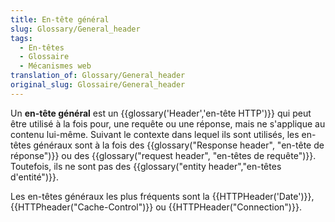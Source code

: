 ```yaml
---
title: En-tête général
slug: Glossary/General_header
tags:
  - En-têtes
  - Glossaire
  - Mécanismes web
translation_of: Glossary/General_header
original_slug: Glossaire/General_header
---
```

Un **en-tête général** est un {{glossary('Header','en-tête HTTP')}} qui peut être utilisé à la fois pour, une requête ou une réponse, mais ne s'applique au contenu lui-même. Suivant le contexte dans lequel ils sont utilisés, les en-têtes généraux sont à la fois des {{glossary("Response header", "en-tête de réponse")}} ou des {{glossary("request header", "en-têtes de requête")}}. Toutefois, ils ne sont pas des {{glossary("entity header","en-têtes d'entité")}}.

Les en-têtes généraux les plus fréquents sont la {{HTTPHeader('Date')}}, {{HTTPheader("Cache-Control")}} ou {{HTTPHeader("Connection")}}.
